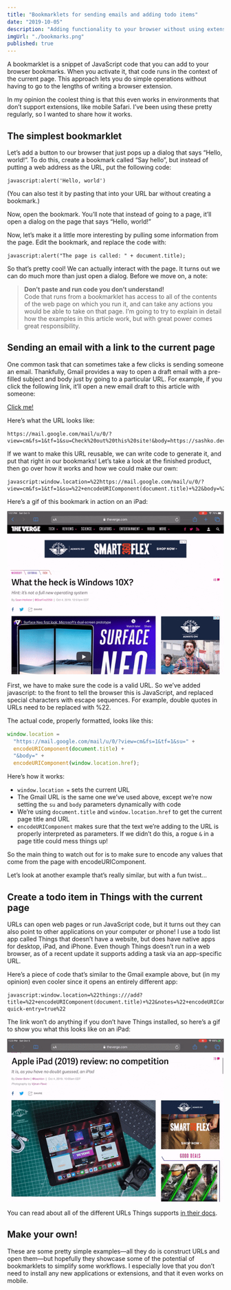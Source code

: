 ```yaml
---
title: "Bookmarklets for sending emails and adding todo items"
date: "2019-10-05"
description: "Adding functionality to your browser without using extensions"
imgUrl: "./bookmarks.png"
published: true
---
```


A bookmarklet is a snippet of JavaScript code that you can add to your browser bookmarks. When you activate it, that code runs in the context of the current page. This approach lets you do simple operations without having to go to the lengths of writing a browser extension.

In my opinion the coolest thing is that this even works in environments that don’t support extensions, like mobile Safari. I’ve been using these pretty regularly, so I wanted to share how it works.

## The simplest bookmarklet

Let’s add a button to our browser that just pops up a dialog that says “Hello, world!”. To do this, create a bookmark called “Say hello”, but instead of putting a web address as the URL, put the following code:

```
javascript:alert('Hello, world')
```

(You can also test it by pasting that into your URL bar without creating a bookmark.)

Now, open the bookmark. You’ll note that instead of going to a page, it’ll open a dialog on the page that says “Hello, world!”

Now, let’s make it a little more interesting by pulling some information from the page. Edit the bookmark, and replace the code with:

```
javascript:alert("The page is called: " + document.title);
```

So that’s pretty cool! We can actually interact with the page. It turns out we can do much more than just open a dialog. Before we move on, a note:

> **Don’t paste and run code you don’t understand!**<br />
> Code that runs from a bookmarklet has access to all of the contents of the web page on which you run it, and can take any actions you would be able to take on that page. I’m going to try to explain in detail how the examples in this article work, but with great power comes great responsibility.

## Sending an email with a link to the current page

One common task that can sometimes take a few clicks is sending someone an email. Thankfully, Gmail provides a way to open a draft email with a pre-filled subject and body just by going to a particular URL. For example, if you click the following link, it’ll open a new email draft to this article with someone:

[Click me!](https://mail.google.com/mail/u/0/?view=cm&fs=1&tf=1&su=Check%20out%20this%20site!&body=https://sashko.dev)

Here’s what the URL looks like:

```
https://mail.google.com/mail/u/0/?view=cm&fs=1&tf=1&su=Check%20out%20this%20site!&body=https://sashko.dev
```

If we want to make this URL reusable, we can write code to generate it, and put that right in our bookmarks! Let’s take a look at the finished product, then go over how it works and how we could make our own:

```
javascript:window.location=%22https://mail.google.com/mail/u/0/?view=cm&fs=1&tf=1&su=%22+encodeURIComponent(document.title)+%22&body=%22+encodeURIComponent(window.location.href)
```

Here’s a gif of this bookmark in action on an iPad:

![Animated gif showing how you can open the bookmarklet while looking at a page on The Verge, and it opens a new email in Gmail with a link to that page](./sendwithgmail.gif)

First, we have to make sure the code is a valid URL. So we’ve added javascript: to the front to tell the browser this is JavaScript, and replaced special characters with escape sequences. For example, double quotes in URLs need to be replaced with %22.

The actual code, properly formatted, looks like this:

```js
window.location =
  "https://mail.google.com/mail/u/0/?view=cm&fs=1&tf=1&su=" +
  encodeURIComponent(document.title) +
  "&body=" +
  encodeURIComponent(window.location.href);
```

Here’s how it works:

- `window.location =` sets the current URL
- The Gmail URL is the same one we’ve used above, except we’re now setting the `su` and `body` parameters dynamically with code
- We’re using `document.title` and `window.location.href` to get the current page title and URL
- `encodeURIComponent` makes sure that the text we’re adding to the URL is properly interpreted as parameters. If we didn’t do this, a rogue `&` in a page title could mess things up!

So the main thing to watch out for is to make sure to encode any values that come from the page with encodeURIComponent.

Let’s look at another example that’s really similar, but with a fun twist...

## Create a todo item in Things with the current page

URLs can open web pages or run JavaScript code, but it turns out they can also point to other applications on your computer or phone! I use a todo list app called Things that doesn’t have a website, but does have native apps for desktop, iPad, and iPhone. Even though Things doesn’t run in a web browser, as of a recent update it supports adding a task via an app-specific URL.

Here’s a piece of code that’s similar to the Gmail example above, but (in my opinion) even cooler since it opens an entirely different app:

```
javascript:window.location=%22things:///add?title=%22+encodeURIComponent(document.title)+%22&notes=%22+encodeURIComponent(window.location.href)+%22&show-quick-entry=true%22
```

The link won’t do anything if you don’t have Things installed, so here’s a gif to show you what this looks like on an iPad:

![Animated gif showing that you can open a bookmark and it adds a task in the Things app](./addtothings.gif)

You can read about all of the different URLs Things supports [in their docs](https://support.culturedcode.com/customer/en/portal/articles/2803573).

## Make your own!

These are some pretty simple examples—all they do is construct URLs and open them—but hopefully they showcase some of the potential of bookmarklets to simplify some workflows. I especially love that you don’t need to install any new applications or extensions, and that it even works on mobile.
